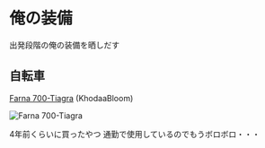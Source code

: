 # 俺の装備

出発段階の俺の装備を晒しだす

## 自転車

[Farna 700-Tiagra](http://khodaa-bloom.com/bikes/farna/farna700_tiagra/) (KhodaaBloom)

![Farna 700-Tiagra](http://khodaa-bloom.com/wp-content/uploads/2015/02/Farna_700Tia_WH.jpg)

4年前くらいに買ったやつ
通勤で使用しているのでもうボロボロ・・・
